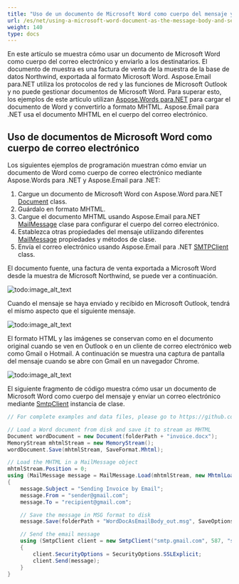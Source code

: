```yaml
---
title: "Uso de un documento de Microsoft Word como cuerpo del mensaje y envío de correo electrónico"
url: /es/net/using-a-microsoft-word-document-as-the-message-body-and-sending-email/
weight: 140
type: docs
---
```



En este artículo se muestra cómo usar un documento de Microsoft Word como cuerpo del correo electrónico y enviarlo a los destinatarios. El documento de muestra es una factura de venta de la muestra de la base de datos Northwind, exportada al formato Microsoft Word. Aspose.Email para.NET utiliza los protocolos de red y las funciones de Microsoft Outlook y no puede gestionar documentos de Microsoft Word. Para superar esto, los ejemplos de este artículo utilizan [Aspose.Words para.NET](https://products.aspose.com/words/net/) para cargar el documento de Word y convertirlo a formato MHTML. Aspose.Email para .NET usa el documento MHTML en el cuerpo del correo electrónico.
## **Uso de documentos de Microsoft Word como cuerpo de correo electrónico**
Los siguientes ejemplos de programación muestran cómo enviar un documento de Word como cuerpo de correo electrónico mediante Aspose.Words para .NET y Aspose.Email para .NET:

1. Cargue un documento de Microsoft Word con Aspose.Word para.NET [Document](https://apireference.aspose.com/words/net/aspose.words/document) class.
1. Guárdalo en formato MHTML.
1. Cargue el documento MHTML usando Aspose.Email para.NET [MailMessage](https://apireference.aspose.com/email/net/aspose.email/mailmessage) clase para configurar el cuerpo del correo electrónico.
1. Establezca otras propiedades del mensaje utilizando diferentes [MailMessage](https://apireference.aspose.com/email/net/aspose.email/mailmessage) propiedades y métodos de clase.
1. Envía el correo electrónico usando Aspose.Email para .NET [SMTPClient](https://apireference.aspose.com/email/net/aspose.email.clients.smtp/smtpclient) class.

El documento fuente, una factura de venta exportada a Microsoft Word desde la muestra de Microsoft Northwind, se puede ver a continuación.

![todo:image_alt_text](using-a-microsoft-word-document-as-the-message-body-and-sending-email_1.png)

Cuando el mensaje se haya enviado y recibido en Microsoft Outlook, tendrá el mismo aspecto que el siguiente mensaje.

![todo:image_alt_text](using-a-microsoft-word-document-as-the-message-body-and-sending-email_2.png)

El formato HTML y las imágenes se conservan como en el documento original cuando se ven en Outlook o en un cliente de correo electrónico web como Gmail o Hotmail. A continuación se muestra una captura de pantalla del mensaje cuando se abre con Gmail en un navegador Chrome.

![todo:image_alt_text](using-a-microsoft-word-document-as-the-message-body-and-sending-email_3.png)

El siguiente fragmento de código muestra cómo usar un documento de Microsoft Word como cuerpo del mensaje y enviar un correo electrónico mediante [SmtpClient](https://apireference.aspose.com/email/net/aspose.email.clients.smtp/smtpclient) instancia de clase.

```csharp
// For complete examples and data files, please go to https://github.com/aspose-email/Aspose.Email-for-.NET

// Load a Word document from disk and save it to stream as MHTML
Document wordDocument = new Document(folderPath + "invoice.docx");
MemoryStream mhtmlStream = new MemoryStream();
wordDocument.Save(mhtmlStream, SaveFormat.Mhtml);

// Load the MHTML in a MailMessage object
mhtmlStream.Position = 0;
using (MailMessage message = MailMessage.Load(mhtmlStream, new MhtmlLoadOptions()))
{
    message.Subject = "Sending Invoice by Email";
    message.From = "sender@gmail.com";
    message.To = "recipient@gmail.com";

    // Save the message in MSG format to disk
    message.Save(folderPath + "WordDocAsEmailBody_out.msg", SaveOptions.DefaultMsgUnicode);

    // Send the email message
    using (SmtpClient client = new SmtpClient("smtp.gmail.com", 587, "sender@gmail.com", "password"))
    {
        client.SecurityOptions = SecurityOptions.SSLExplicit;
        client.Send(message);
    }
}
```
